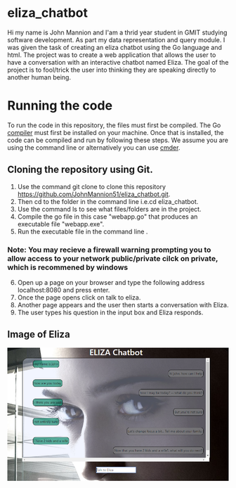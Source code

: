 # eliza_chatbot
Hi my name is John Mannion and I'am a thrid year student in GMIT studying software development. As part my data representation and query module. I was given the task of creating an eliza chatbot using the Go language and html.
The project was to create a web application that allows the user to have a conversation with an interactive chatbot named Eliza. The goal of the project is to fool/trick the user into thinking they are speaking directly to another human being.


# Running the code
To run the code in this repository, the files must first be compiled. The Go [compiler](https://golang.org/doc/install) 
must first be installed on your machine. Once that is installed, the code can be compiled and run by following these steps. We assume you are using the command line or alternatively you can use [cmder](https://cmder.en.softonic.com/).
## Cloning the repository using Git.
1. Use the command git clone to clone this repository https://github.com/JohnMannion51/eliza_chatbot.git.
2. Then cd to the folder in the command line i.e.cd eliza_chatbot.
3. Use the command ls to see what files/folders are in the project.
4. Compile the go file in this case "webapp.go" that produces an executable file "webapp.exe".
5. Run the executable file in the command line .
### Note: You may recieve a firewall warning prompting you to allow access to your network public/private cilck on private, which is recommened by windows 
6. Open up a page on your browser and type the following address 
localhost:8080 and press enter.
7. Once the page opens click on talk to eliza.
8. Another page appears and the user then starts a conversation with Eliza.
9. The user types his question in the input box and Eliza responds.

## Image of Eliza 
![alt tag](https://github.com/JohnMannion51/eliza_chatbot/blob/master/images/Eliza.jpg) 
